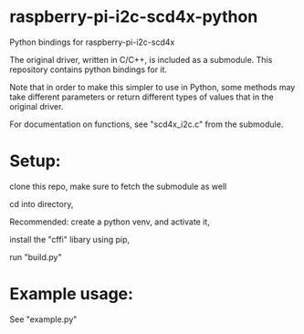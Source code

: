 # raspberry-pi-i2c-scd4x-python
Python bindings for raspberry-pi-i2c-scd4x

The original driver, written in C/C++, is included as a submodule. This repository contains python bindings for it.

Note that in order to make this simpler to use in Python, some methods may take different parameters or return different types of values that in the original driver.

For documentation on functions, see "scd4x_i2c.c" from the submodule.

# Setup:
clone this repo, make sure to fetch the submodule as well

cd into directory,

Recommended: create a python venv, and activate it,

install the "cffi" libary using pip,

run "build.py"

# Example usage:
 See "example.py"

